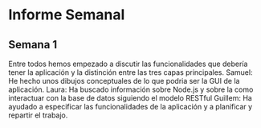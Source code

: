 # Informe Semanal
## Semana 1
Entre todos hemos empezado a discutir las funcionalidades que debería tener la aplicación y la distinción entre las tres capas principales.
Samuel: He hecho unos dibujos conceptuales de lo que podria ser la GUI de la aplicación.
Laura: Ha buscado información sobre Node.js y sobre la como interactuar con la base de datos siguiendo el modelo RESTful
Guillem: Ha ayudado a especificar las funcionalidades de la aplicación y a planificar y repartir el trabajo.
